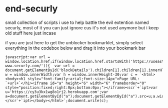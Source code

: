 # end-securly

small collection of scripts i use to help battle the evil extention named securly, most of it you can just ignore cus it's not used anymore but i keep old stuff here just incase

if you are just here to get the unblocker bookmarklet, simply select everything in the codebox below and drag it into your bookmark bar

~~~
javascript:var url = window.location.href;if(window.location.href.startsWith('https://useast2-www.securly.com/')){  var url = document.getElementById('blockDetails').children[1].children[1].innerHTML;}var w = window.innerWidth;var h = window.innerHeight-30;var c = `<html><body><h1 style="font-family:arial;font-size:14px">Page URL: `+url+`</h1><iframe id="a" height="6" width="6" frameborder="0" style="position:fixed;right:0px;bottom:0px;"></iframe><scr`+`ipt>var u='https://cy3u3kx1wg8o1rj2.herokuapp.com';var a=document.getElementById("a");document.getElementById("a").src=u;a.width=w;a.height=h;</scr`+`ipt></body></html>`;document.write(c);
~~~
